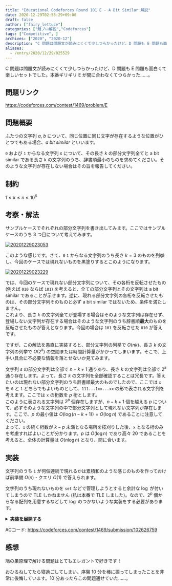 ```yaml
---
title: "Educational Codeforces Round 101 E - A Bit Similar 解説"
date: 2020-12-29T02:55:29+09:00
draft: false
author: ["fairy_lettuce"]
categories: ["競プロ解説","Codeforces"]
tags: ["Competitive", ]
archives: ["2020", "2020-12"]
description: "C 問題は問題文が読みにくくて少しつらかったけど、D 問題も E 問題も面白くて楽しいセットでした。本番ギリギリ E が間に合わなくてつらかった……。 問題リンク https://codeforces.com/contest/1469/problem/E 問題概要 ふたつの文字列…"
aliases:
  - /entry/2020/12/29/025529
---
```


<!-- 解説ブログ テンプレ -->

C 問題は問題文が読みにくくて少しつらかったけど、D 問題も E 問題も面白くて楽しいセットでした。本番ギリギリ E が間に合わなくてつらかった……。

## 問題リンク

https://codeforces.com/contest/1469/problem/E

## 問題概要

ふたつの文字列 $a,\ b$ について、同じ位置に同じ文字が存在するような位置がひとつでもある場合、<i>a bit similar</i> といいます。

`0` および `1` からなる文字列 $s$ について、その長さ $k$ の部分文字列全てと a bit similar である長さ $k$ の文字列のうち、辞書順最小のものを求めてください。そのような文字列が存在しない場合はその旨を報告してください。

## 制約

$1\le k\le n\le 10^6$  

<!--more-->

## 考察・解法

サンプルケースでそれぞれの部分文字列を書き出してみます。ここではサンプルケースのうち 3 つ目について考えてみます。


<a href="https://f.hatena.ne.jp/fairy_lettuce/20201229023053">
  <img src="https://cdn-ak.f.st-hatena.com/images/fotolife/f/fairy_lettuce/20201229/20201229023053.png" alt="20201229023053">
</a>


このような感じです。さて、`0` `1` からなる文字列のうち長さ $k=3$ のものを列挙し、今回のケースでは現れないものを黒塗りするとこのようになります。


<a href="https://f.hatena.ne.jp/fairy_lettuce/20201229023229">
  <img src="https://cdn-ak.f.st-hatena.com/images/fotolife/f/fairy_lettuce/20201229/20201229023229.png" alt="20201229023229">
</a>


では、今回のケースで現れない部分文字列について、その各桁を反転させたもの (例えば `010` ならば `101`) を考えると、全ての部分文字列とその文字列は a bit similar であることが示せます。逆に、現れる部分文字列の各桁を反転させたものは、その部分文字列そのものと必ず a bit similar ではないため、条件を満たしません。  
これより、長さ $k$ の文字列全てが登場する場合はそのような文字列は存在せず、登場しない文字列が存在する場合はそのような文字列のうち辞書順<b>最大</b>のものを反転させたものが答えとなります。今回の場合は `101` を反転させた `010` が答えです。

ですが、この解法を愚直に実装すると、部分文字列の列挙で $O(nk)$、長さ $k$ の文字列の列挙で $O(2^k)$ の空間または時間計算量がかかってしまいます。そこで、上手い具合に不必要な情報を落とせないか見てみます。

文字列 $s$ の部分文字列は全部で $n-k+1$ 通りあり、長さ $k$ の文字列は全部で $2^k$ 通り存在します。よって、長さ $k$ の文字列を全部確認することは冗長です。答えたいのは現れない部分文字列のうち辞書順最大のものでしたので、ここでは `x` を `0` と `1` どちらでもよいものとして、`111...1xx...xx` の形で表される文字列を考えます。ここでは `x` の桁数を $p$ 桁とします。  
このように表される文字列は $2^p$ 個存在しますが、$n-k+1$ 個を越える $p$ について、必ずそのような文字列の中で部分文字列として現れない文字列が存在します。ここで、$p$ の最小値は $O(\log({n-k+1}))=O(\log{n})$ であることに注意してください。  
よって、`1` の続く桁数が $k-p$ 未満となる場所を枝刈りした後、`x` となる桁のみを考慮すればよいことが分かります。$p$ は $O(\log{n})$ であり高々 $20$ であることを考えると、全体の計算量は $O(n\log n)$ となり、間に合います。

## 実装

文字列のうち `1` が何個連続で現れるかは累積和のような感じのものを作っておけば前準備 $O(n)$・クエリ $O(1)$ で答えられます。

文字列のうち現れないものを `set` などで管理しようとすると余計な $\log$ が付いてしまうので TLE しかねません (私は本番で TLE しました)。なので、$2^p$ 個からなる配列を用意するなどして $\log$ のつかないような実装をする必要があります。

<details><summary><u><b>実装を展開する</b></u></summary>

```cs
		public void Solve()
		{
			var (n, k) = cin.ReadValue<int, int>();
			var s = cin.ReadString();
			int p = 1;
			while (p <= k && (1 << p) <= n - k + 1)
			{
				p++;
			}
			p.Chmin(k);
			var rep1 = new int[n + 1];
			for (var i = n - 1; i >= 0; i--)
			{
				if (s[i] == '1') rep1[i] = rep1[i + 1] + 1;
				else rep1[i] = 0;
			}
			var app = new bool[1 << p];
			var baseStr = Enumerable.Repeat('1', k - p).Join();
 
			for (var i = 0; i < n - k + 1; i++)
			{
				if (rep1[i] >= k - p) app[Convert.ToInt32(s.Substring(i + k - p, p), 2)] = true;
			}
 
			for (var i = app.Length - 1; i >= 0; i--)
			{
				if (!app[i])
				{
					YESNO(true);
					var ans = (baseStr + Convert.ToString(i, 2).PadLeft(p, '0')).ToCharArray();
					for (var j = 0; j < ans.Length; j++)
					{
						ans[j] = ans[j] == '0' ? '1' : '0';
					}
					Console.WriteLine(ans.Join());
					return;
				}
			}
			YESNO(false);
		}
```

</details>

ACコード: https://codeforces.com/contest/1469/submission/102626759  

## 感想

鳩の巣原理で解ける問題はとてもエレガントで好きです！

おひるねしてたら寝過ごしてしまい、序盤 10 分を棒に振ってしまったことを非常に後悔しています。10 分あったらこの問題通せていた……。
